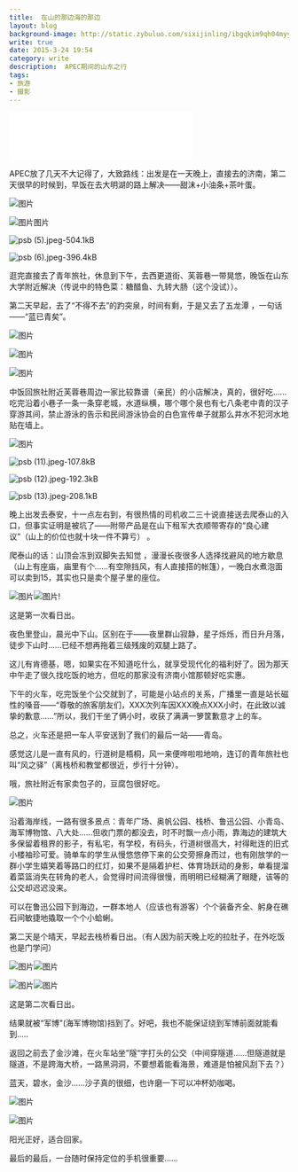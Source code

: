 ```yaml
---
title:  在山的那边海的那边
layout: blog
background-image: http://static.zybuluo.com/sixijinling/ibgqkim9qh04myy4jzs5dm9i/psb%20%288%29.jpeg
write: true
date: 2015-3-24 19:54
category: write
description:  APEC期间的山东之行
tags:
- 旅游
- 摄影
---
```


<iframe frameborder="no" border="0" marginwidth="0" marginheight="0" width="330" height="86" src="//music.163.com/outchain/player?type=2&id=813862&auto=0&height=66"></iframe>

 APEC放了几天不大记得了，大致路线：出发是在一天晚上，直接去的济南，第二天很早的时候到，早饭在去大明湖的路上解决——甜沫+小油条+茶叶蛋。

![图片][1]

![图片图片][2]

![psb (5).jpeg-504.1kB][3]

![psb (6).jpeg-396.4kB][4]

逛完直接去了青年旅社，休息到下午，去西更道街、芙蓉巷一带晃悠，晚饭在山东大学附近解决（传说中的特色菜：糖醋鱼、九转大肠（这个没试））。

第二天早起，去了“不得不去”的趵突泉，时间有剩，于是又去了五龙潭 ，一句话——“蓝已青矣”。

![图片][5]

![图片][6]

![图片][7]

中饭回旅社附近芙蓉巷周边一家比较靠谱（亲民）的小店解决，真的，很好吃......吃完沿着小巷子一条一条穿老城，水道纵横，哪个哪个泉也有七八条老中青的汉子穿游其间，禁止游泳的告示和民间游泳协会的白色宣传单子就那么井水不犯河水地贴在墙上。


![图片][8]

![psb (11).jpeg-107.8kB][9]

![psb (12).jpeg-192.3kB][10]

![psb (13).jpeg-208.1kB][11]

晚上出发去泰安，十一点左右到，有很热情的司机收二三十说直接送去爬泰山的入口，但事实证明是被坑了——附带产品是在山下租军大衣顺带寄存的“良心建议”（山上的价位也就十块一件不算亏） 。

爬泰山的话：山顶会冻到双脚失去知觉 ，漫漫长夜很多人选择找避风的地方歇息（山上有座庙，庙里有个......有空隙挡风，有人直接搭的帐篷），一晚白水煮泡面可以卖到15，其实也只是卖个屋子里的座位。

![图片][12]![图片][13]!

这是第一次看日出。

夜色里登山，晨光中下山。区别在于——夜里群山寂静，星子烁烁，而日升月落，徒步下山时......已经不想再拖着三级残废的双腿上路了。

这儿有肯德基，嗯，如果实在不知道吃什么，就享受现代化的福利好了。因为那天中午走了很久找吃饭的地方，但吃的那家没有济南小馆那顿好吃实惠。

下午的火车，吃完饭坐个公交就到了，可能是小站点的关系，广播里一直是站长磁性的嗓音——“尊敬的旅客朋友们，XXX次列车因XXX晚点XXX小时，在此致以诚挚的歉意......”所以，我们干坐了俩小时，收获了满满一箩筐歉意才上的车。

总之，火车还是把一车人平安送到了我们的最后一站——青岛。

感觉这儿是一直有风的，行道树是梧桐，风一来便哗啦啦地响，连订的青年旅社也叫“风之驿”（离栈桥和教堂都很近，步行十分钟）。

哦，旅社附近有家卖包子的，豆腐包很好吃。

![图片][16]

沿着海岸线，一路有很多景点：青年广场、奥帆公园、栈桥、鲁迅公园、小青岛、海军博物馆、八大处......但收门票的都没去，时不时飘一点小雨，靠海边的建筑大多保留着租界的影子，有私宅，有学校，有码头，行道树很高大，衬得毗连的旧式小楼袖珍可爱。骑单车的学生从慢悠悠停下来的公交旁擦身而过，也有刚放学的一群小学生嬉笑着等路口的红灯，如果不是隔着护栏、体育场跃动的身影，单看提溜着菜篮消失在转角的老人，会觉得时间流得很慢，雨明明已经糊满了眼睫，该等的公交却迟迟没来。

可以在鲁迅公园下到海边，一群本地人（应该也有游客）个个装备齐全、躬身在礁石间敏捷地撬取一个个小蛤蜊。

第二天是个晴天，早起去栈桥看日出。（有人因为前天晚上吃的拉肚子，在外吃饭也是门学问）

![图片][17]![图片][18]

![图片][19]![图片][20]


这是第二次看日出。

结果就被“军博"(海军博物馆)挡到了。好吧，我也不能保证绕到军博前面就能看到.....

返回之前去了金沙滩，在火车站坐”隧“字打头的公交（中间穿隧道......但隧道就是隧道，不是跨海大桥，一路黑洞洞，不要想着能看海景，难道是怕被风刮下去？）

蓝天，碧水，金沙......沙子真的很细，也许磨一下可以冲杯奶咖喝。

![图片][21]

![图片][22]

阳光正好，适合回家。

最后的最后，一台随时保持定位的手机很重要......


  [1]: http://static.zybuluo.com/sixijinling/hy9irad7hgoi9cb61396hxbh/psb%20%283%29.jpeg
  [2]: http://static.zybuluo.com/sixijinling/euzhf3gtz2l11q44hzd8ee0m/psb%20%284%29.jpeg
  [3]: http://static.zybuluo.com/sixijinling/n3uxckkc0rgu60krgtt5fyvo/psb%20%285%29.jpeg
  [4]: http://static.zybuluo.com/sixijinling/cxjxoi2lueptzyoulsi27sz2/psb%20%286%29.jpeg
  [5]: http://static.zybuluo.com/sixijinling/ac13po1xviexc3daasmas9l7/psb%20%287%29.jpeg
  [6]: http://static.zybuluo.com/sixijinling/ibgqkim9qh04myy4jzs5dm9i/psb%20%288%29.jpeg
  [7]: http://static.zybuluo.com/sixijinling/urhjsndpjm8shietnn66q24k/psb%20%289%29.jpeg
  [8]: http://static.zybuluo.com/sixijinling/7uqhhuldtkh54or9u80jxwsu/psb%20%2810%29.jpeg
  [9]: http://static.zybuluo.com/sixijinling/5814sosg005asp3uwt39m95u/psb%20%2811%29.jpeg
  [10]: http://static.zybuluo.com/sixijinling/n08atewuut5gly2kw7q5j7g3/psb%20%2812%29.jpeg
  [11]: http://static.zybuluo.com/sixijinling/xwilfekp9y1mgl3chp2fd5y2/psb%20%2813%29.jpeg
  [12]: http://static.zybuluo.com/sixijinling/xqpixqtuawoqq0j516ublyim/psb%20%2814%29.jpeg
  [13]: http://static.zybuluo.com/sixijinling/euk1nqrlbfwrn6x0513b4aii/psb%20%2815%29.jpeg
  [14]: http://static.zybuluo.com/sixijinling/kbdwsp4yq2pjg8whjy37gca3/psb%20%2814%29.jpeg
  [15]: http://static.zybuluo.com/sixijinling/p5aon6s4uv12a372qo8n1sy1/psb%20%2815%29.jpeg
  [16]: http://static.zybuluo.com/sixijinling/vc8ztdb9domncrantzfv448o/psb%20%2819%29.jpeg
  [17]: http://static.zybuluo.com/sixijinling/url4k531vh80uue0n1svkuts/psb%20%2820%29.jpeg
  [18]: http://static.zybuluo.com/sixijinling/yxicdfhci8khwtrjk98xokrg/psb%20%2821%29.jpeg
  [19]: http://static.zybuluo.com/sixijinling/4kx8v5bort43znpgg51zwbzj/psb%20%2822%29.jpeg
  [20]: http://static.zybuluo.com/sixijinling/845lhl9u7hci5f6ezpbdpk5r/psb%20%2823%29.jpeg
  [21]: http://static.zybuluo.com/sixijinling/0ixm0na8ysbh54nf0p43av0q/psb%20%2824%29.jpeg
  [22]: http://static.zybuluo.com/sixijinling/9su2hzui6d84myi3ptlincn8/psb%20%2825%29.jpeg
